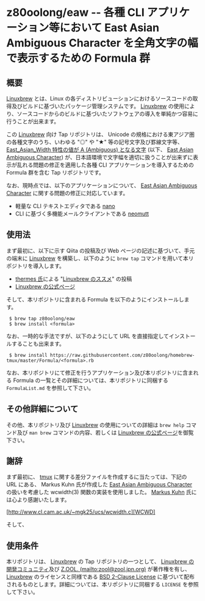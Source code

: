 # z80oolong/eaw -- 各種 CLI アプリケーション等において East Asian Ambiguous Character を全角文字の幅で表示するための Formula 群

## 概要


[Linuxbrew][BREW] とは、Linux の各ディストリビューションにおけるソースコードの取得及びビルドに基づいたパッケージ管理システムです。 [Linuxbrew][BREW] の使用により、ソースコードからのビルドに基づいたソフトウェアの導入を単純かつ容易に行うことが出来ます。

この [Linuxbrew][BREW] 向け Tap リポジトリは、 Unicode の規格における東アジア圏の各種文字のうち、いわゆる "◎" や "★" 等の記号文字及び罫線文字等、 [East_Asian_Width 特性の値が A (Ambiguous) となる文字][EAWA] (以下、 [East Asian Ambiguous Character][EAWA]) が、日本語環境で文字幅を適切に扱うことが出来ずに表示が乱れる問題の修正を適用した各種 CLI アプリケーションを導入するための Formula 群を含む Tap リポジトリです。

なお、現時点では、以下のアプリケーションについて、 [East Asian Ambiguous Character][EAWA] に関する問題の修正に対応しています。

- 軽量な CLI テキストエディタである [nano][NANO] 
- CLI に基づく多機能メールクライアントである [neomutt][MUTT] 

## 使用法

まず最初に、以下に示す Qiita の投稿及び Web ページの記述に基づいて、手元の端末に [Linuxbrew][BREW] を構築し、以下のように  ```brew tap``` コマンドを用いて本リポジトリを導入します。

- [thermes 氏][THER]による "[Linuxbrew のススメ][THBR]" の投稿
- [Linuxbrew の公式ページ][BREW]

そして、本リポジトリに含まれる Formula を以下のようにインストールします。

```
 $ brew tap z80oolong/eaw
 $ brew install <formula>
```

なお、一時的な手法ですが、以下のようにして URL を直接指定してインストールすることも出来ます。

```
 $ brew install https://raw.githubusercontent.com/z80oolong/homebrew-tmux/master/Formula/<formula>.rb
```

なお、本リポジトリにて修正を行うアプリケーション及び本リポジトリに含まれる Formula の一覧とその詳細については、本リポジトリに同梱する ```FormulaList.md``` を参照して下さい。

## その他詳細について

その他、本リポジトリ及び [Linuxbrew][BREW] の使用についての詳細は ```brew help``` コマンド及び  ```man brew``` コマンドの内容、若しくは [Linuxbrew の公式ページ][BREW]を御覧下さい。

## 謝辞

まず最初に、 [tmux][TMUX] に関する差分ファイルを作成するに当たっては、下記の URL にある、 Markus Kuhn 氏が作成した [East Asian Ambiguous Character][EAWA] の扱いを考慮した wcwidth(3) 関数の実装を使用しました。 [Markus Kuhn][DRMK] 氏には心より感謝いたします。

[http://www.cl.cam.ac.uk/~mgk25/ucs/wcwidth.c][WCWD]

そして、

## 使用条件

本リポジトリは、 [Linuxbrew][BREW] の Tap リポジトリの一つとして、 [Linuxbrew の開発コミュニティ][BREW]及び [Z.OOL. (mailto:zool@zool.jpn.org)][ZOOL] が著作権を有し、[Linuxbrew][BREW] のライセンスと同様である [BSD 2-Clause License][BSD2] に基づいて配布されるものとします。詳細については、本リポジトリに同梱する ```LICENSE``` を参照して下さい。

<!-- 外部リンク一覧 -->

[BREW]:https://linuxbrew.sh/
[TMUX]:https://tmux.github.io/
[EAWA]:http://www.unicode.org/reports/tr11/#Ambiguous
[GST1]:https://gist.github.com/z80oolong/e65baf0d590f62fab8f4f7c358cbcc34
[NANO]:https://www.nano-editor.org/
[MUTT]:https://neomutt.org/
[THER]:https://qiita.com/thermes
[THBR]:https://qiita.com/thermes/items/926b478ff6e3758ecfea
[WCWD]:http://www.cl.cam.ac.uk/~mgk25/ucs/wcwidth.c
[DRMK]:http://www.cl.cam.ac.uk/~mgk25/
[BSD2]:https://opensource.org/licenses/BSD-2-Clause
[ZOOL]:http://zool.jpn.org/
